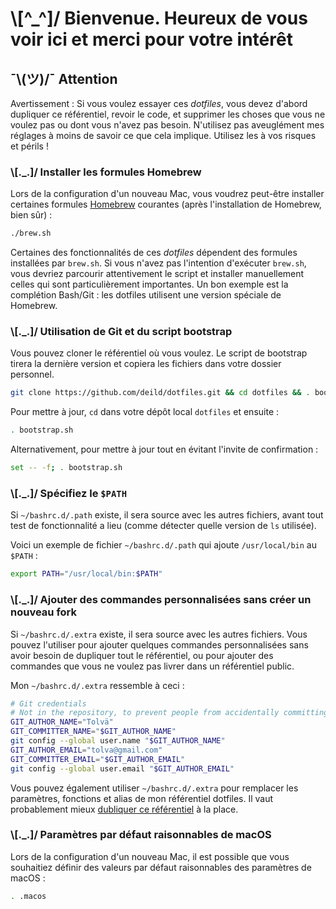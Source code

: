 # \\[^_^]/ Bienvenue. Heureux de vous voir ici et merci pour votre intérêt

## ¯\\(ツ)/¯ Attention

Avertissement : Si vous voulez essayer ces _dotfiles_, vous devez d'abord dupliquer ce référentiel, revoir le code, et supprimer les choses que vous ne voulez pas ou dont vous n'avez pas besoin. N'utilisez pas aveuglément mes réglages à moins de savoir ce que cela implique. Utilisez les à vos risques et périls !

### \\[._.]/ Installer les formules Homebrew

Lors de la configuration d'un nouveau Mac, vous voudrez peut-être installer certaines formules [Homebrew](https://brew.sh/) courantes (après l'installation de Homebrew, bien sûr) :

```bash
./brew.sh
```

Certaines des fonctionnalités de ces _dotfiles_ dépendent des formules installées par `brew.sh`. Si vous n'avez pas l'intention d'exécuter `brew.sh`, vous devriez parcourir attentivement le script et installer manuellement celles qui sont particulièrement importantes. Un bon exemple est la complétion Bash/Git : les dotfiles utilisent une version spéciale de Homebrew.

### \\[._.]/ Utilisation de Git et du script bootstrap

Vous pouvez cloner le référentiel où vous voulez. Le script de bootstrap tirera la dernière version et copiera les fichiers dans votre dossier personnel.

```bash
git clone https://github.com/deild/dotfiles.git && cd dotfiles && . bootstrap.sh
```

Pour mettre à jour, `cd` dans votre dépôt local `dotfiles` et ensuite :

```bash
. bootstrap.sh
```

Alternativement, pour mettre à jour tout en évitant l'invite de confirmation :

```bash
set -- -f; . bootstrap.sh
```

### \\[._.]/ Spécifiez le `$PATH`

Si `~/bashrc.d/.path` existe, il sera source avec les autres fichiers, avant tout test de fonctionnalité a lieu (comme détecter quelle version de `ls` utilisée).

Voici un exemple de fichier `~/bashrc.d/.path` qui ajoute `/usr/local/bin` au `$PATH` :

```bash
export PATH="/usr/local/bin:$PATH"
```

### \\[._.]/ Ajouter des commandes personnalisées sans créer un nouveau fork

Si `~/bashrc.d/.extra` existe, il sera source avec les autres fichiers. Vous pouvez l'utiliser pour ajouter quelques commandes personnalisées sans avoir besoin de dupliquer tout le référentiel, ou pour ajouter des commandes que vous ne voulez pas livrer dans un référentiel public.

Mon `~/bashrc.d/.extra` ressemble à ceci :

```bash
# Git credentials
# Not in the repository, to prevent people from accidentally committing under my name
GIT_AUTHOR_NAME="Tolvä"
GIT_COMMITTER_NAME="$GIT_AUTHOR_NAME"
git config --global user.name "$GIT_AUTHOR_NAME"
GIT_AUTHOR_EMAIL="tolva@gmail.com"
GIT_COMMITTER_EMAIL="$GIT_AUTHOR_EMAIL"
git config --global user.email "$GIT_AUTHOR_EMAIL"
```

Vous pouvez également utiliser `~/bashrc.d/.extra` pour remplacer les paramètres, fonctions et alias de mon référentiel dotfiles. Il vaut probablement mieux [dubliquer ce référentiel](https://github.com/deild/dotfiles/fork) à la place.

### \\[._.]/ Paramètres par défaut raisonnables de macOS

Lors de la configuration d'un nouveau Mac, il est possible que vous souhaitiez définir des valeurs par défaut raisonnables des paramètres de macOS :

```bash
. .macos
```
